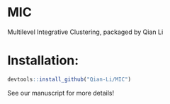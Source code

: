 # MIC
Multilevel Integrative Clustering, packaged by Qian Li

# Installation:
```r
devtools::install_github("Qian-Li/MIC")
```

See our manuscript for more details!

